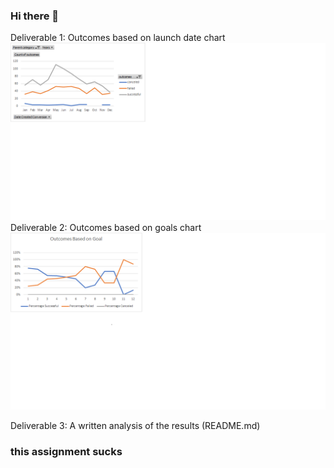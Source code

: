 ### Hi there 👋

<!--
**lewiclark/lewiclark** is a ✨ _special_ ✨ repository because its `README.md` (this file) appears on your GitHub profile.

Here are some ideas to get you started:

- 🔭 I’m currently working on ...
- 🌱 I’m currently learning ...
- 👯 I’m looking to collaborate on ...
- 🤔 I’m looking for help with ...
- 💬 Ask me about ...
- 📫 How to reach me: ...
- 😄 Pronouns: ...
- ⚡ Fun fact: ...
-->

Deliverable 1: Outcomes based on launch date chart
![](resources/Theater_Outcomes_vs_Launch.png)
Deliverable 2: Outcomes based on goals chart
![](resources/Outcomes_vs_Goals.png)


Deliverable 3: A written analysis of the results (README.md)

### this assignment sucks 

